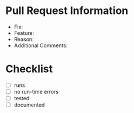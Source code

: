 # Pull Request Information
* Fix: 
* Feature:
* Reason: 
* Additional Comments:
# Checklist
- [ ] runs
- [ ] no run-time errors
- [ ] tested
- [ ] documented
